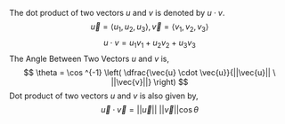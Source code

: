 The dot product of two vectors $u$ and $v$ is denoted by $u \cdot v$.
$$\vec{u} = \langle u_1,u_2,u_3 \rangle, \vec{v} = \langle v_1,v_2,v_3 \rangle$$
$$u \cdot v = u_1v_1+u_2v_2+u_3v_3$$
The Angle Between Two Vectors $u$ and $v$ is, 
$$
\theta = \cos ^{-1} \left( 
\dfrac{\vec{u} \cdot \vec{u}}{||\vec{u}|| \ ||\vec{v}||}
\right)
$$
Dot product of two vectors $u$ and $v$ is also given by, 
$$
\vec{u} \cdot \vec{v} = ||\vec{u}|| \ ||\vec{v}|| \cos{\theta}
$$
